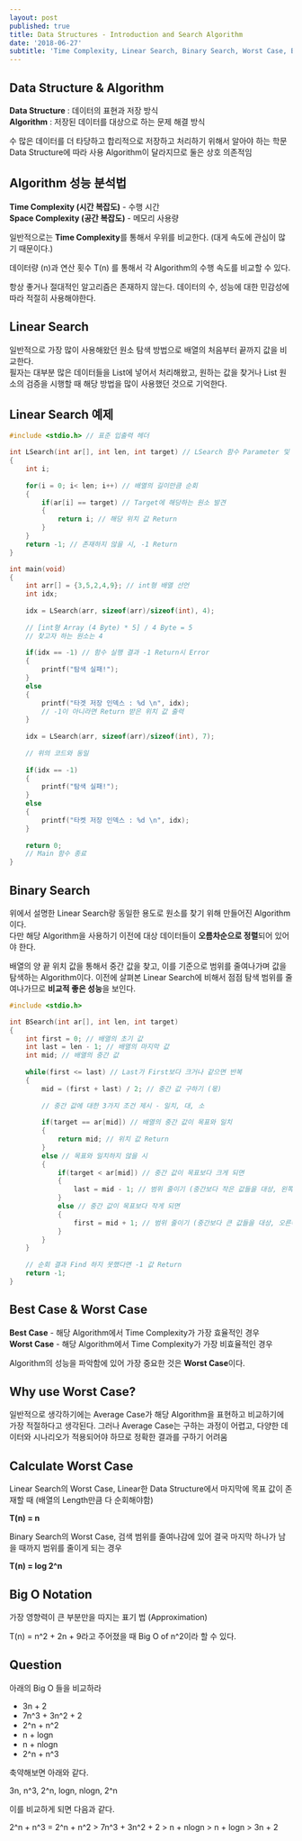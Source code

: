 ```yaml
---
layout: post
published: true
title: Data Structures - Introduction and Search Algorithm
date: '2018-06-27'
subtitle: 'Time Complexity, Linear Search, Binary Search, Worst Case, Big O Notation'
---
```

## Data Structure & Algorithm

**Data Structure** : 데이터의 표현과 저장 방식  
**Algorithm** : 저장된 데이터를 대상으로 하는 문제 해결 방식

수 많은 데이터를 더 타당하고 합리적으로 저장하고 처리하기 위해서 알아야 하는 학문  
Data Structure에 따라 사용 Algorithm이 달라지므로 둘은 상호 의존적임  

  
## Algorithm 성능 분석법

**Time Complexity (시간 복잡도)** - 수행 시간  
**Space Complexity (공간 복잡도)** - 메모리 사용량  

일반적으로는 **Time Complexity**를 통해서 우위를 비교한다. (대게 속도에 관심이 많기 때문이다.)

데이터량 (n)과 연산 횟수 T(n) 를 통해서 각 Algorithm의 수행 속도를 비교할 수 있다.  

항상 좋거나 절대적인 알고리즘은 존재하지 않는다. 데이터의 수, 성능에 대한 민감성에 따라 적절히 사용해야한다.


## Linear Search

일반적으로 가장 많이 사용해왔던 원소 탐색 방법으로 배열의 처음부터 끝까지 값을 비교한다.  
필자는 대부분 많은 데이터들을 List에 넣어서 처리해왔고, 원하는 값을 찾거나 List 원소의 검증을 시행할 때 해당 방법을 많이 사용했던 것으로 기억한다.  

## Linear Search 예제

```c
#include <stdio.h> // 표준 입출력 헤더

int LSearch(int ar[], int len, int target) // LSearch 함수 Parameter 및 Return 값 설정
{
	int i;
	
	for(i = 0; i< len; i++) // 배열의 길이만큼 순회
	{
		if(ar[i] == target) // Target에 해당하는 원소 발견
		{
			return i; // 해당 위치 값 Return
		}
	}
	return -1; // 존재하지 않을 시, -1 Return
}

int main(void)
{
	int arr[] = {3,5,2,4,9}; // int형 배열 선언
	int idx;
	
	idx = LSearch(arr, sizeof(arr)/sizeof(int), 4);
  
  	// [int형 Array (4 Byte) * 5] / 4 Byte = 5
  	// 찾고자 하는 원소는 4
	
	if(idx == -1) // 함수 실행 결과 -1 Return시 Error
	{
		printf("탐색 실패!");
	}
	else
	{
		printf("타겟 저장 인덱스 : %d \n", idx);
      	// -1이 아니라면 Return 받은 위치 값 출력
	} 
	
	idx = LSearch(arr, sizeof(arr)/sizeof(int), 7);
  
  	// 위의 코드와 동일
	
	if(idx == -1)
	{
		printf("탐색 실패!");
	}
	else
	{
		printf("타켓 저장 인덱스 : %d \n", idx);
	}
	
	return 0;
  	// Main 함수 종료
}
```

  
## Binary Search

위에서 설명한 Linear Search랑 동일한 용도로 원소를 찾기 위해 만들어진 Algorithm이다.  
다만 해당 Algorithm을 사용하기 이전에 대상 데이터들이 **오름차순으로 정렬**되어 있어야 한다.  

배열의 양 끝 위치 값을 통해서 중간 값을 찾고, 이를 기준으로 범위를 줄여나가며 값을 탐색하는 Algorithm이다.
이전에 살펴본 Linear Search에 비해서 점점 탐색 범위를 줄여나가므로 **비교적 좋은 성능**을 보인다.

```c
#include <stdio.h>

int BSearch(int ar[], int len, int target)
{
	int first = 0; // 배열의 초기 값 
	int last = len - 1; // 배열의 마지막 값
	int mid; // 배열의 중간 값
	
	while(first <= last) // Last가 First보다 크거나 같으면 반복
	{
		mid = (first + last) / 2; // 중간 값 구하기 (몫)
		
      	// 중간 값에 대한 3가지 조건 제시 - 일치, 대, 소
      
		if(target == ar[mid]) // 배열의 중간 값이 목표와 일치
		{
			return mid; // 위치 값 Return
		}
		else // 목표와 일치하지 않을 시
		{
			if(target < ar[mid]) // 중간 값이 목표보다 크게 되면
			{
				last = mid - 1; // 범위 줄이기 (중간보다 작은 값들을 대상, 왼쪽)
			}
			else // 중간 값이 목표보다 작게 되면
			{
				first = mid + 1; // 범위 줄이기 (중간보다 큰 값들을 대상, 오른쪽)
			}
        }
	}
  
  	// 순회 결과 Find 하지 못했다면 -1 값 Return
  	return -1;
}
```

## Best Case & Worst Case

**Best Case** - 해당 Algorithm에서 Time Complexity가 가장 효율적인 경우   
**Worst Case** - 해당 Algorithm에서 Time Complexity가 가장 비효율적인 경우  

Algorithm의 성능을 파악함에 있어 가장 중요한 것은 **Worst Case**이다.


## Why use Worst Case?

일반적으로 생각하기에는 Average Case가 해당 Algorithm을 표현하고 비교하기에 가장 적절하다고 생각된다.
그러나 Average Case는 구하는 과정이 어렵고, 다양한 데이터와 시나리오가 적용되어야 하므로 정확한 결과를 구하기 어려움

## Calculate Worst Case

Linear Search의 Worst Case, Linear한 Data Structure에서 마지막에 목표 값이 존재할 때 (배열의 Length만큼 다 순회해야함)

**T(n) = n**

Binary Search의 Worst Case, 검색 범위를 줄여나감에 있어 결국 마지막 하나가 남을 때까지 범위를 줄이게 되는 경우

**T(n) = log 2^n**


## Big O Notation

가장 영향력이 큰 부분만을 따지는 표기 법 (Approximation)  

T(n) = n^2 + 2n + 9라고 주어졌을 때 Big O of n^2이라 할 수 있다.

## Question

아래의 Big O 들을 비교하라

- 3n + 2
- 7n^3 + 3n^2 + 2
- 2^n + n^2
- n + logn
- n + nlogn
- 2^n + n^3

축약해보면 아래와 같다.

3n, n^3, 2^n, logn, nlogn, 2^n

이를 비교하게 되면 다음과 같다.

2^n + n^3 = 2^n + n^2 > 7n^3 + 3n^2 + 2 > n + nlogn > n + logn > 3n + 2
